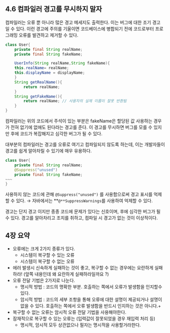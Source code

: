 ## 4.6 컴파일러 경고를 무시하지 말자
컴파일러는 오류 뿐 아니라 많은 경고 메세지도 출력한다. 이는 버그에 대한 조기 경고 일 수 있다. 이런 경고에 주의를 기울이면 코드베이스에 병합되기 전에 코드로부터 프로그래밍 오류를 발견하고 제거할 수 있다.

```java
class User{
	private final String realName;
	private final String fakeName;

	UserInfo(String realName,String fakeName){
	this.realName= realName;
	this.displayName = displayName;
	}
	String getRealName(){
		return realName;
	}
	String getFakeName(){
		return realName; // 사용자의 실제 이름이 잘못 반환됨
	}
}
```

컴파일러는 위의 코드에서 주석이 있는 부분은 fakeName은 할당된 값 사용하는 경우가 전혀 없기에 없애도 된다라는 경고를 준다. 이 경고를 무시하면 버그를 모를 수 있지만 후에 코드가 복잡해지고 심각한 버그가 될 수 있다.

대부분의 컴파일러는 경고를 오류로 여기고 컴파일되지 않도록 하는데, 이는 개발자들이 경고를 쉽게 알아차릴 수 있기에 매우 유용하다.

```java
class User{
	private final String realName;
	@Suppress("unused")
	private final String fakeName;
~~~
}
```

사용하지 않는 코드에 관해 `@Suppress("unused")` 를 사용함으로써 경고 표시를 억제할 수 있다. → 자바에서는 **`@**SuppressWarnings`를 사용하여 억제할 수 있다.

경고는 단지 경고 이지만 종종 코드에 문제가 있다는 신호이며, 후에 심각한 버그가 될 수 있다. 경고를 알아차리고 조치를 취하고, 컴파일 시 경고가 없는 것이 이상적이다.

## 4장 요약

- 오류에는 크게 2가지 종류가 있다.
    - 시스템이 복구할 수 있는 오류
    - 시스템이 복구할 수 없는 오류
- 에러 발생시 신속하게 실패하는 것이 좋고, 복구할 수 없는 경우에는 요란하게 실패하라! (앞쪽 내용인데 왜 요란하게 실패하라일까요 ?)
- 오류 전달 기법은 2가지로 나눈다.
    - 명시적 방법 : 코드의 명확한 부분. 호출하는 쪽에서 오류가 발생함을 인지할수있다.
    - 암시적 방법 : 코드의 세부 조항을 통해 오류에 대한 설명이 제공되거나 설명이 없을 수 있다. 호출하는 쪽에서 오류 발생함을 반드시 인지하는 것은 아니다.+
- 복구할 수 없는 오류는 암시적 오류 전달 기법을 사용해야한다.
- 잠재적으로 복구할 수 있는 오류는 (입력값이 잘못되었을 경우 재입력 처리 등)
    - 명시적, 암시적 모두 상관없으나 필자는 명시적을 사용할거라한다.
